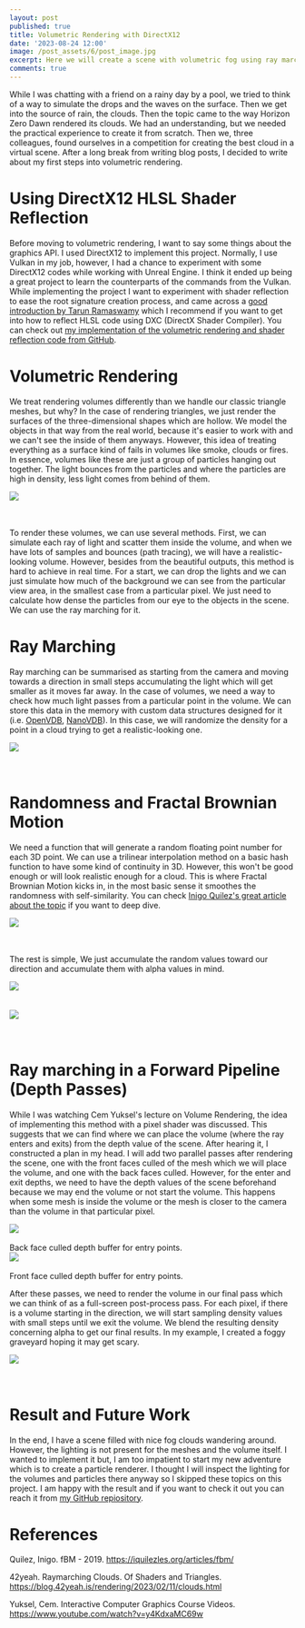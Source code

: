 ```yaml
---
layout: post
published: true
title: Volumetric Rendering with DirectX12
date: '2023-08-24 12:00'
image: /post_assets/6/post_image.jpg
excerpt: Here we will create a scene with volumetric fog using ray marching.
comments: true
---
```


While I was chatting with a friend on a rainy day by a pool, we tried to think of a way to simulate the drops and the waves on the surface. Then we get into the source of rain, the clouds. Then the topic came to the way Horizon Zero Dawn rendered its clouds. We had an understanding, but we needed the practical experience to create it from scratch. Then we, three colleagues, found ourselves in a competition for creating the best cloud in a virtual scene. After a long break from writing blog posts, I decided to write about my first steps into volumetric rendering.

# Using DirectX12 HLSL Shader Reflection

Before moving to volumetric rendering, I want to say some things about the graphics API. I used DirectX12 to implement this project. Normally, I use Vulkan in my job, however, I had a chance to experiment with some DirectX12 codes while working with Unreal Engine. I think it ended up being a great project to learn the counterparts of the commands from the Vulkan. While implementing the project I want to experiment with shader reflection to ease the root signature creation process, and came across a [good introduction by Tarun Ramaswamy](https://rtarun9.github.io/blogs/shader_reflection/) which I recommend if you want to get into how to reflect HLSL code using DXC (DirectX Shader Compiler). You can check out [my implementation of the volumetric rendering and shader reflection code from GitHub](https://github.com/dogukannn/volumetric-rendering).

# Volumetric Rendering

We treat rendering volumes differently than we handle our classic triangle meshes, but why? In the case of rendering triangles, we just render the surfaces of the three-dimensional shapes which are hollow. We model the objects in that way from the real world, because it's easier to work with and we can't see the inside of them anyways. However, this idea of treating everything as a surface kind of fails in volumes like smoke, clouds or fires. In essence, volumes like these are just a group of particles hanging out together. The light bounces from the particles and where the particles are high in density, less light comes from behind of them.

<div class="fig figcenter fighighlight">
  <img src="/post_assets/6/rays_bouncing.jpg">
  <div class="figcaption"><br><br>
  </div>
</div>

To render these volumes, we can use several methods. First, we can simulate each ray of light and scatter them inside the volume, and when we have lots of samples and bounces (path tracing), we will have a realistic-looking volume. However, besides from the beautiful outputs, this method is hard to achieve in real time. For a start, we can drop the lights and we can just simulate how much of the background we can see from the particular view area, in the smallest case from a particular pixel. We just need to calculate how dense the particles from our eye to the objects in the scene. We can use the ray marching for it.

# Ray Marching

Ray marching can be summarised as starting from the camera and moving towards a direction in small steps accumulating the light which will get smaller as it moves far away. In the case of volumes, we need a way to check how much light passes from a particular point in the volume. We can store this data in the memory with custom data structures designed for it (i.e. [OpenVDB](https://www.openvdb.org), [NanoVDB](https://www.nvidia.com/en-us/on-demand/session/gtcspring21-s31836/)). In this case, we will randomize the density for a point in a cloud trying to get a realistic-looking one. 

<div class="fig figcenter fighighlight">
  <img src="/post_assets/6/rays_in_cloud.jpg">
  <div class="figcaption"><br><br>
  </div>
</div>

# Randomness and Fractal Brownian Motion

We need a function that will generate a random floating point number for each 3D point. We can use a trilinear interpolation method on a basic hash function to have some kind of continuity in 3D. However, this won't be good enough or will look realistic enough for a cloud. This is where Fractal Brownian Motion kicks in, in the most basic sense it smoothes the randomness with self-similarity. You can check [Inigo Quilez's great article about the topic](https://iquilezles.org/articles/fbm/) if you want to deep dive. 

<div class="fig figcenter fighighlight">
  <img src="/post_assets/6/fbm2.gif">
  <div class="figcaption"><br><br>
  </div>
</div>

The rest is simple, We just accumulate the random values toward our direction and accumulate them with alpha values in mind.

<div class="fig figcenter fighighlight">
  <img src="/post_assets/6/cloud_basic.gif">
  <div class="figcaption"><br><br>
  </div>
</div>

<div class="fig figcenter fighighlight">
  <img src="/post_assets/6/cloud_in_sphere.gif">
  <div class="figcaption"><br><br>
  </div>
</div>

# Ray marching in a Forward Pipeline (Depth Passes)

While I was watching Cem Yuksel's lecture on Volume Rendering, the idea of implementing this method with a pixel shader was discussed. This suggests that we can find where we can place the volume (where the ray enters and exits) from the depth value of the scene. After hearing it, I constructed a plan in my head. I will add two parallel passes after rendering the scene, one with the front faces culled of the mesh which we will place the volume, and one with the back faces culled. However, for the enter and exit depths, we need to have the depth values of the scene beforehand because we may end the volume or not start the volume. This happens when some mesh is inside the volume or the mesh is closer to the camera than the volume in that particular pixel.

<div class="fig figcenter fighighlight">
  <img src="/post_assets/6/back_culled.png">
  <div class="figcaption"><br>Back face culled depth buffer for entry points.<br>
  </div>
</div>

<div class="fig figcenter fighighlight">
  <img src="/post_assets/6/front_culled.png">
  <div class="figcaption"><br>Front face culled depth buffer for entry points.<br>
  </div>
</div>

After these passes, we need to render the volume in our final pass which we can think of as a full-screen post-process pass. For each pixel, if there is a volume starting in the direction, we will start sampling density values with small steps until we exit the volume. We blend the resulting density concerning alpha to get our final results. In my example, I created a foggy graveyard hoping it may get scary.

<div class="fig figcenter fighighlight">
  <img src="/post_assets/6/final.gif">
  <div class="figcaption"><br><br>
  </div>
</div>

# Result and Future Work

In the end, I have a scene filled with nice fog clouds wandering around. However, the lighting is not present for the meshes and the volume itself. I wanted to implement it but, I am too impatient to start my new adventure which is to create a particle renderer. I thought I will inspect the lighting for the volumes and particles there anyway so I skipped these topics on this project. I am happy with the result and if you want to check it out you can reach it from [my GitHub repiository](https://github.com/dogukannn/volumetric-rendering).

# References

Quilez, Inigo. fBM - 2019. https://iquilezles.org/articles/fbm/ 

42yeah. Raymarching Clouds. Of Shaders and Triangles. https://blog.42yeah.is/rendering/2023/02/11/clouds.html 

Yuksel, Cem. Interactive Computer Graphics Course Videos. https://www.youtube.com/watch?v=y4KdxaMC69w
